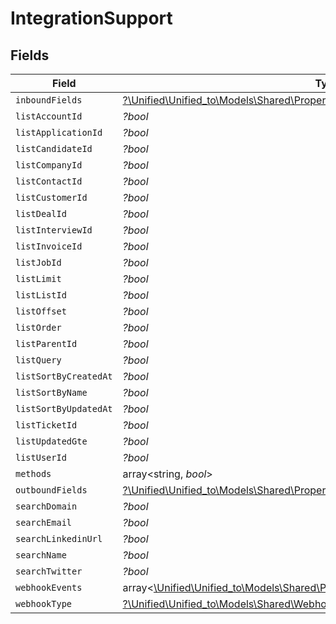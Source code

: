 # IntegrationSupport


## Fields

| Field                                                                                                                                              | Type                                                                                                                                               | Required                                                                                                                                           | Description                                                                                                                                        |
| -------------------------------------------------------------------------------------------------------------------------------------------------- | -------------------------------------------------------------------------------------------------------------------------------------------------- | -------------------------------------------------------------------------------------------------------------------------------------------------- | -------------------------------------------------------------------------------------------------------------------------------------------------- |
| `inboundFields`                                                                                                                                    | [?\Unified\Unified_to\Models\Shared\PropertyIntegrationSupportInboundFields](../../Models/Shared/PropertyIntegrationSupportInboundFields.md)       | :heavy_minus_sign:                                                                                                                                 | N/A                                                                                                                                                |
| `listAccountId`                                                                                                                                    | *?bool*                                                                                                                                            | :heavy_minus_sign:                                                                                                                                 | N/A                                                                                                                                                |
| `listApplicationId`                                                                                                                                | *?bool*                                                                                                                                            | :heavy_minus_sign:                                                                                                                                 | N/A                                                                                                                                                |
| `listCandidateId`                                                                                                                                  | *?bool*                                                                                                                                            | :heavy_minus_sign:                                                                                                                                 | N/A                                                                                                                                                |
| `listCompanyId`                                                                                                                                    | *?bool*                                                                                                                                            | :heavy_minus_sign:                                                                                                                                 | N/A                                                                                                                                                |
| `listContactId`                                                                                                                                    | *?bool*                                                                                                                                            | :heavy_minus_sign:                                                                                                                                 | N/A                                                                                                                                                |
| `listCustomerId`                                                                                                                                   | *?bool*                                                                                                                                            | :heavy_minus_sign:                                                                                                                                 | N/A                                                                                                                                                |
| `listDealId`                                                                                                                                       | *?bool*                                                                                                                                            | :heavy_minus_sign:                                                                                                                                 | N/A                                                                                                                                                |
| `listInterviewId`                                                                                                                                  | *?bool*                                                                                                                                            | :heavy_minus_sign:                                                                                                                                 | N/A                                                                                                                                                |
| `listInvoiceId`                                                                                                                                    | *?bool*                                                                                                                                            | :heavy_minus_sign:                                                                                                                                 | N/A                                                                                                                                                |
| `listJobId`                                                                                                                                        | *?bool*                                                                                                                                            | :heavy_minus_sign:                                                                                                                                 | N/A                                                                                                                                                |
| `listLimit`                                                                                                                                        | *?bool*                                                                                                                                            | :heavy_minus_sign:                                                                                                                                 | N/A                                                                                                                                                |
| `listListId`                                                                                                                                       | *?bool*                                                                                                                                            | :heavy_minus_sign:                                                                                                                                 | N/A                                                                                                                                                |
| `listOffset`                                                                                                                                       | *?bool*                                                                                                                                            | :heavy_minus_sign:                                                                                                                                 | N/A                                                                                                                                                |
| `listOrder`                                                                                                                                        | *?bool*                                                                                                                                            | :heavy_minus_sign:                                                                                                                                 | N/A                                                                                                                                                |
| `listParentId`                                                                                                                                     | *?bool*                                                                                                                                            | :heavy_minus_sign:                                                                                                                                 | N/A                                                                                                                                                |
| `listQuery`                                                                                                                                        | *?bool*                                                                                                                                            | :heavy_minus_sign:                                                                                                                                 | N/A                                                                                                                                                |
| `listSortByCreatedAt`                                                                                                                              | *?bool*                                                                                                                                            | :heavy_minus_sign:                                                                                                                                 | N/A                                                                                                                                                |
| `listSortByName`                                                                                                                                   | *?bool*                                                                                                                                            | :heavy_minus_sign:                                                                                                                                 | N/A                                                                                                                                                |
| `listSortByUpdatedAt`                                                                                                                              | *?bool*                                                                                                                                            | :heavy_minus_sign:                                                                                                                                 | N/A                                                                                                                                                |
| `listTicketId`                                                                                                                                     | *?bool*                                                                                                                                            | :heavy_minus_sign:                                                                                                                                 | N/A                                                                                                                                                |
| `listUpdatedGte`                                                                                                                                   | *?bool*                                                                                                                                            | :heavy_minus_sign:                                                                                                                                 | N/A                                                                                                                                                |
| `listUserId`                                                                                                                                       | *?bool*                                                                                                                                            | :heavy_minus_sign:                                                                                                                                 | N/A                                                                                                                                                |
| `methods`                                                                                                                                          | array<string, *bool*>                                                                                                                              | :heavy_minus_sign:                                                                                                                                 | N/A                                                                                                                                                |
| `outboundFields`                                                                                                                                   | [?\Unified\Unified_to\Models\Shared\PropertyIntegrationSupportOutboundFields](../../Models/Shared/PropertyIntegrationSupportOutboundFields.md)     | :heavy_minus_sign:                                                                                                                                 | N/A                                                                                                                                                |
| `searchDomain`                                                                                                                                     | *?bool*                                                                                                                                            | :heavy_minus_sign:                                                                                                                                 | N/A                                                                                                                                                |
| `searchEmail`                                                                                                                                      | *?bool*                                                                                                                                            | :heavy_minus_sign:                                                                                                                                 | N/A                                                                                                                                                |
| `searchLinkedinUrl`                                                                                                                                | *?bool*                                                                                                                                            | :heavy_minus_sign:                                                                                                                                 | N/A                                                                                                                                                |
| `searchName`                                                                                                                                       | *?bool*                                                                                                                                            | :heavy_minus_sign:                                                                                                                                 | N/A                                                                                                                                                |
| `searchTwitter`                                                                                                                                    | *?bool*                                                                                                                                            | :heavy_minus_sign:                                                                                                                                 | N/A                                                                                                                                                |
| `webhookEvents`                                                                                                                                    | array<[\Unified\Unified_to\Models\Shared\PropertyIntegrationSupportWebhookEvents](../../Models/Shared/PropertyIntegrationSupportWebhookEvents.md)> | :heavy_minus_sign:                                                                                                                                 | N/A                                                                                                                                                |
| `webhookType`                                                                                                                                      | [?\Unified\Unified_to\Models\Shared\WebhookType](../../Models/Shared/WebhookType.md)                                                               | :heavy_minus_sign:                                                                                                                                 | N/A                                                                                                                                                |